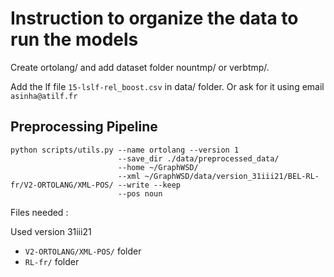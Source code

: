 # Instruction to organize the data to run the models

Create  ortolang/ and add dataset folder nountmp/ or verbtmp/. 

Add the lf file ```15-lslf-rel_boost.csv``` in data/ folder.
Or ask for it using email ```asinha@atilf.fr```


## Preprocessing Pipeline

```
python scripts/utils.py --name ortolang --version 1 		
						--save_dir ./data/preprocessed_data/ 
						--home ~/GraphWSD/ 
						--xml ~/GraphWSD/data/version_31iii21/BEL-RL-fr/V2-ORTOLANG/XML-POS/ --write --keep  
						--pos noun
```

Files needed :

Used version 31iii21

- ```V2-ORTOLANG/XML-POS/``` folder
- ```RL-fr/``` folder

